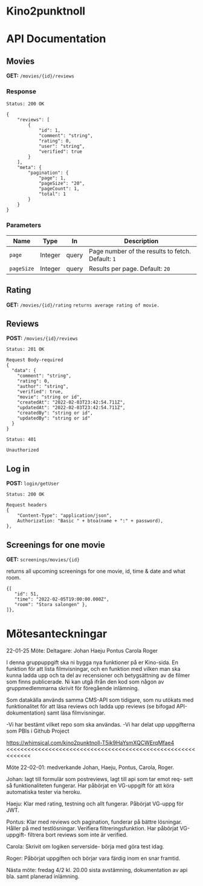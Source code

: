 # Kino2punktnoll

# API Documentation

## Movies

**GET:**  `/movies/{id}/reviews` 

### Response

`Status: 200 OK`

```
{
    "reviews": [
        {
            "id": 1,
            "comment": "string",
            "rating": 0,
            "user": "string",
            "verified": true
        }
    ],
    "meta": {
        "pagination": {
            "page": 1,
            "pageSize": "20",
            "pageCount": 1,
            "total": 1
        }
    }
}
```
### Parameters


| Name | Type | In | Description |
| ----------- | ----------- | ----------- | ----------- |
| `page` | Integer | query | Page number of the results to fetch. Default: `1` |
| `pageSize` | Integer | query | Results per page. Default: `20` |

## Rating
**GET:** `/movies/{id}/rating`
`returns average rating of movie.`

## Reviews

**POST:**  `/movies/{id}/reviews` 

`Status: 201 OK`

```
Request Body-required
{
  "data": {
    "comment": "string",
    "rating": 0,
    "author": "string",
    "verified": true,
    "movie": "string or id",
    "createdAt": "2022-02-03T23:42:54.711Z",
    "updatedAt": "2022-02-03T23:42:54.711Z",
    "createdBy": "string or id",
    "updatedBy": "string or id"
  }
}
```
`Status: 401`
```
Unauthorized
```

## Log in
**POST:** `login/getUser`

`Status: 200 OK`

```
Request headers
{
    "Content-Type": "application/json",
    Authorization: "Basic " + btoa(name + ":" + password),
},
```
## Screenings for one movie
**GET:** `screenings/movies/{id}`

returns all upcoming screenings for one movie, id, time & date and what room. 
```
{[
   "id": 51,
   "time": "2022-02-05T19:00:00.000Z",
   "room": "Stora salongen" },
]},
```

# Mötesanteckningar

22-01-25 Möte:
Deltagare:
Johan
Haeju
Pontus
Carola
Roger


I denna gruppuppgift ska ni bygga nya funktioner på er Kino-sida. En funktion för att lista filmvisningar, och en funktion med vilken man ska kunna ladda upp och ta del av recensioner och betygsättning av de filmer som finns publicerade. Ni kan utgå ifrån den kod som någon av gruppmedlemmarna skrivit för föregående inlämning.

Som datakälla används samma CMS-API som tidigare, som nu utökats med funktionalitet för att läsa reviews och ladda upp reviews (se bifogad API-dokumentation) samt läsa filmvisningar.


-Vi har bestämt vilket repo som ska användas.
-Vi har delat upp uppgifterna som PBIs i Github Project

https://whimsical.com/kino2punktnoll-T5ik9HaYsmXQCWErqMfae4
<<<<<<<<<<<<<<<<<<<<<<<<<<<<<<<<<<<<<<<<<<<<<<<<<<<<<<<<<<<<<


Möte 22-02-01: medverkande Johan, Haeju, Pontus, Carola, Roger. 

Johan: lagt till formulär som postreviews, lagt till api som tar emot req- sett så funktionaliteten fungerar. Har påbörjat en VG-uppgift för att köra automatiska tester via heroku. 

Haeju: Klar med rating, testning och allt fungerar. Påbörjat VG-uppg för JWT. 

Pontus: Klar med reviews och pagination, funderar på bättre lösningar. Håller på med testlösningar. Verifiera filtreringsfunktion. 
Har påbörjat VG-uppgift- filtrera bort reviews som inte är verified.

Carola: Skrivit om logiken serverside- börja med göra test idag. 

Roger: Påbörjat uppgiften och börjar vara färdig inom en snar framtid.

Nästa möte: fredag 4/2 kl. 20.00 sista avstämning, dokumentation av api bla.  samt planerad inlämning.
